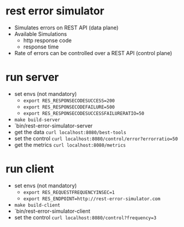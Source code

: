 # rest error simulator

* Simulates errors on REST API (data plane)
* Available Simulations
  * http response code
  * response time
* Rate of errors can be controlled over a REST API (control plane)

# run server

* set envs (not mandatory) 
  * `export RES_RESPONSECODESUCCESS=200`
  * `export RES_RESPONSECODEFAILURE=500`
  * `export RES_RESPONSECODESUCCESSFAILURERATIO=50`
* `make build-server`
* `bin/rest-error-simulator-server
* get the data `curl localhost:8080/best-tools`
* set the control `curl localhost:8080/control/error?errorratio=50`
* get the metrics `curl localhost:8080/metrics`

# run client

* set envs (not mandatory) 
  * `export RES_REQUESTFREQUENCYINSEC=1`
  * `export RES_ENDPOINT=http://rest-error-simulator.com`
* `make build-client`
* `bin/rest-error-simulator-client
* set the control `curl localhost:8080/control?frequency=3`
